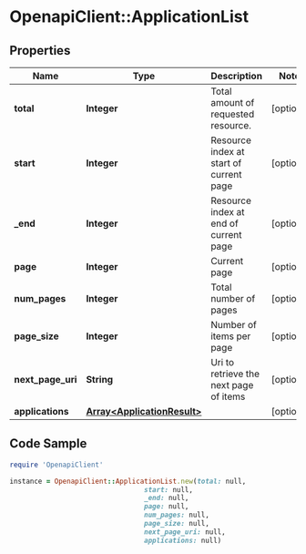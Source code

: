 # OpenapiClient::ApplicationList

## Properties

Name | Type | Description | Notes
------------ | ------------- | ------------- | -------------
**total** | **Integer** | Total amount of requested resource. | [optional] 
**start** | **Integer** | Resource index at start of current page | [optional] 
**_end** | **Integer** | Resource index at end of current page | [optional] 
**page** | **Integer** | Current page | [optional] 
**num_pages** | **Integer** | Total number of pages | [optional] 
**page_size** | **Integer** | Number of items per page | [optional] 
**next_page_uri** | **String** | Uri to retrieve the next page of items | [optional] 
**applications** | [**Array&lt;ApplicationResult&gt;**](ApplicationResult.md) |  | [optional] 

## Code Sample

```ruby
require 'OpenapiClient'

instance = OpenapiClient::ApplicationList.new(total: null,
                                 start: null,
                                 _end: null,
                                 page: null,
                                 num_pages: null,
                                 page_size: null,
                                 next_page_uri: null,
                                 applications: null)
```


